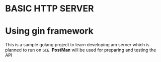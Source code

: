 # BASIC HTTP SERVER
# Using gin framework

This is a sample golang project to learn developing am server which is planned to run on `GCE`.
**PostMan** will be used for preparing and testing the API

